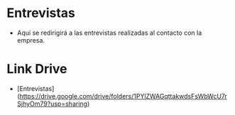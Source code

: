 # Entrevistas

* Aquí se redirigirá a las entrevistas realizadas al contacto con la empresa.

# Link Drive

* [Entrevistas] (https://drive.google.com/drive/folders/1PYlZWAGqttakwdsFsWbWcU7rSjhyOm79?usp=sharing)